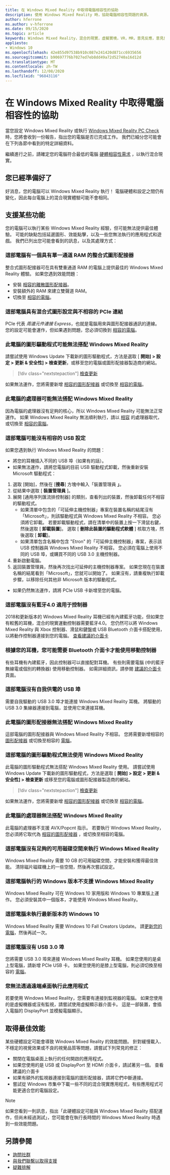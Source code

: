 ```yaml
---
title: 在 Windows Mixed Reality 中取得電腦相容性的協助
description: 使用 Windows Mixed Reality 時，協助電腦相容性問題的資源。
author: hferrone
ms.author: v-hferrone
ms.date: 09/15/2020
ms.topic: article
keywords: Windows Mixed Reality，混合的現實，虛擬實境，VR，MR，意見反應，意見反應中樞，bug
appliesto:
- Windows 10
ms.openlocfilehash: 42e855d97538b910c087e241420d871cc6935656
ms.sourcegitcommit: b90697776b7027ed7eb8dd49a72d52740a16d12d
ms.translationtype: MT
ms.contentlocale: zh-TW
ms.lasthandoff: 12/08/2020
ms.locfileid: "96843116"
---
```

# <a name="get-help-with-pc-compatibility-in-windows-mixed-reality"></a>在 Windows Mixed Reality 中取得電腦相容性的協助

當您設定 Windows Mixed Reality 或執行 [Windows Mixed Reality PC Check](https://www.microsoft.com/p/windows-mixed-reality-pc-check/9nzvl19n7cnc?rtc=1#activetab=pivot:overviewtab)時，您將會收到一份報告，指出您的電腦是否已完成工作。 我們已細分您可能會在下列各節中看到的特定詳細資料。

繼續進行之前，請確定您的電腦符合最低的電腦 [硬體相容性需求](windows-mixed-reality-minimum-pc-hardware-compatibility-guidelines.md) ，以執行混合現實。

## <a name="youre-good-to-go"></a>您已經準備好了

好消息，您的電腦可以 Windows Mixed Reality 執行！ 電腦硬體和設定之間仍有變化，因此每台電腦上的混合現實體驗可能不會相同。

## <a name="supports-some-features"></a>支援某些功能

您的電腦可以執行某些 Windows Mixed Reality 經驗，但可能無法提供最佳體驗。 可能的缺點包括延遲圖形、效能點擊，以及一些您無法執行的應用程式和遊戲。 我們已列出您可能會看到的訊息，以及其處理方式：

### <a name="this-pc-has-an-integrated-graphics-card-with-single-channel-ram"></a>這部電腦有一個具有單一通道 RAM 的整合式圖形配接器

整合式圖形配接器可在具有雙重通道 RAM 的電腦上提供最佳的 Windows Mixed Reality 體驗。 如果您遇到效能問題：

* 安裝 [相容的離散圖形配接器](windows-mixed-reality-minimum-pc-hardware-compatibility-guidelines.md#compatibility-guidelines)。
* 安裝額外的 RAM 來建立雙聲道 RAM。
* 切換至 [相容的電腦](https://www.microsoft.com/mixed-reality/windows-mixed-reality?rtc=1)。

### <a name="this-pc-has-a-hybrid-graphics-configuration-with-an-incompatible-pcie-link"></a>這部電腦具有混合式圖形設定與不相容的 PCIe 連結

PCIe 代表 *周邊元件連接 Express*，也就是電腦用來與圖形配接器通訊的連線。 您的設定可能會運作，但如果遇到問題，您必須切換到 [相容的電腦](https://www.microsoft.com/mixed-reality/windows-mixed-reality?rtc=1)。

### <a name="this-pcs-graphics-driver-might-not-work-well-with-windows-mixed-reality"></a>此電腦的圖形驅動程式可能無法搭配 Windows Mixed Reality

請嘗試使用 Windows Update 下載新的圖形驅動程式，方法是選取 [ **開始] > 設定 > 更新 & 安全性] > 檢查更新**，或移至您的電腦或圖形配接器製造商的網站。

> [!div class="nextstepaction"]
> [檢查更新](ms-settings:windowsupdate?activationSource=SMC-Article-4045777)

如果無法運作，您將需要新增 [相容的圖形配接器](windows-mixed-reality-minimum-pc-hardware-compatibility-guidelines.md#compatibility-guidelines) 或切換至 [相容的電腦](https://www.microsoft.com/mixed-reality/windows-mixed-reality?rtc=1)。

### <a name="this-pcs-processor-might-not-work-well-with-windows-mixed-reality"></a>此電腦的處理器可能無法搭配 Windows Mixed Reality

因為電腦的處理器沒有足夠的核心，所以 Windows Mixed Reality 可能無法正常運作。 如果 Windows Mixed Reality 無法順利執行，請以 [相容](windows-mixed-reality-minimum-pc-hardware-compatibility-guidelines.md) 的處理器取代，或切換至 [相容的電腦](https://www.microsoft.com/mixed-reality/windows-mixed-reality?rtc=1)。

### <a name="this-pc-might-not-have-a-compatible-usb-configuration"></a>這部電腦可能沒有相容的 USB 設定

如果您遇到執行 Windows Mixed Reality 的問題：

* 將您的耳機插入不同的 USB 埠（如果有的話）。
* 如果無法運作，請將您電腦的目前 USB 驅動程式卸載，然後重新安裝 Microsoft 驅動程式：

1. 選取 [開始]，然後在 [**搜尋**] 方塊中輸入「裝置管理員 **」**。
2. 從結果中選取 [ **裝置管理員** ]。
3. 展開 [通用序列匯流排控制器] 的類別，查看列出的裝置，然後卸載任何不相容的驅動程式。
    * 如果清單中包含的「可延伸主機控制器」專案在裝置名稱的結尾沒有「Microsoft」，則該驅動程式與 Windows Mixed Reality 不相容。 您必須將它卸載。 若要卸載驅動程式，請在清單中的裝置上按一下滑鼠右鍵，然後選取 [ **卸載裝置**]。 選取 [ **刪除此裝置的驅動程式軟體** ] 核取方塊，然後選取 [ **卸載**]。
    * 如果清單包含名稱中包含 "Etron" 的「可延伸主機控制器」專案，表示該 USB 控制器與 Windows Mixed Reality 不相容。 您必須在電腦上使用不同的 USB 埠，或購買不同的 USB 3.0 主機控制器。
4. 重新啟動電腦。
5. 返回裝置管理員，然後再次找出可延伸的主機控制器專案。 如果您現在在裝置名稱的結尾看到「Microsoft」，您就可以開始了。 如果沒有，請重複執行卸載步驟，以移除任何其他非 Microsoft 版本的驅動程式。

* 如果仍然無法運作，請將 PCIe USB 卡新增至您的電腦。

### <a name="this-pc-doesnt-have-bluetooth-40-for-controllers"></a>這部電腦沒有藍牙4.0 適用于控制器

2018和更新版本的 Windows Mixed Reality 耳機已經有內建藍牙功能，但如果您有較舊的耳機，混合的現實運動控制器需要藍牙4.0。 您仍然可以將 Windows Mixed Reality 與 Xbox 控制器、滑鼠和鍵盤或 USB Bluetooth 介面卡搭配使用，以將動作控制器連接到您的電腦。 [查看建議的介面卡](recommended-adapters-for-windows-mixed-reality-capable-pcs.md)

### <a name="depending-on-your-headset-you-may-need-a-bluetooth-adapter-to-use-motion-controllers"></a>根據您的耳機，您可能需要 Bluetooth 介面卡才能使用移動控制器

有些耳機有內建藍牙，因此控制器可以直接配對耳機。 有些則需要電腦 (中的藍牙無線電或個別的轉換器) 使用移動控制器。 如需詳細資訊，請參閱 [建議的介面卡](recommended-adapters-for-windows-mixed-reality-capable-pcs.md) 頁面。

### <a name="this-pc-doesnt-have-a-self-powered-usb-port"></a>這部電腦沒有自我供電的 USB 埠

需要自我驅動的 USB 3.0 埠才能連接 Windows Mixed Reality 耳機。 將驅動的 USB 3.0 集線器連接到電腦，並使用它來連接耳機。

### <a name="this-pcs-graphics-card-wont-work-with-windows-mixed-reality"></a>此電腦的圖形配接器無法搭配 Windows Mixed Reality

這部電腦的圖形配接器與 Windows Mixed Reality 不相容。 您將需要新增相容的 [圖形配接器](windows-mixed-reality-minimum-pc-hardware-compatibility-guidelines.md#compatibility-guidelines) 或切換至相容的 [電腦](https://www.microsoft.com/mixed-reality/windows-mixed-reality?rtc=1)。

### <a name="this-pcs-graphics-driver-wont-work-with-windows-mixed-reality"></a>這部電腦的圖形驅動程式無法使用 Windows Mixed Reality

此電腦的圖形驅動程式無法搭配 Windows Mixed Reality 使用。 請嘗試使用 Windows Update 下載新的圖形驅動程式，方法是選取 [ **開始] > 設定 > 更新 & 安全性] > 檢查更新** 或移至您的電腦或圖形配接器製造商的網站。

> [!div class="nextstepaction"]
> [檢查更新](ms-settings:windowsupdate?activationSource=SMC-Article-4045777)

如果無法運作，您將需要新增 [相容的圖形配接器](windows-mixed-reality-minimum-pc-hardware-compatibility-guidelines.md#compatibility-guidelines) 或切換至 [相容的電腦](https://www.microsoft.com/mixed-reality/windows-mixed-reality?rtc=1)。

### <a name="this-pcs-processor-wont-work-with-windows-mixed-reality"></a>此電腦的處理器無法搭配 Windows Mixed Reality

此電腦的處理器不支援 AVX/Popcnt 指示。 若要執行 Windows Mixed Reality，您必須將它取代為 [相容的圖形配接器](windows-mixed-reality-minimum-pc-hardware-compatibility-guidelines.md#compatibility-guidelines) ，或切換至相容的電腦。

### <a name="this-pc-doesnt-have-enough-free-disk-space-to-run-windows-mixed-reality"></a>這部電腦沒有足夠的可用磁碟空間來執行 Windows Mixed Reality

Windows Mixed Reality 需要 10 GB 的可用磁碟空間，才能安裝和獲得最佳效能。 清除磁片磁碟機上的一些空間，然後再次嘗試設定。

### <a name="this-pc-is-running-an-edition-of-windows-that-doesnt-support-windows-mixed-reality"></a>這部電腦執行的 Windows 版本不支援 Windows Mixed Reality

Windows Mixed Reality 可在 Windows 10 家用版和 Windows 10 專業版上運作。 您必須安裝其中一個版本，才能使用 Windows Mixed Reality。

### <a name="this-pc-isnt-running-the-latest-version-of-windows-10"></a>這部電腦未執行最新版本的 Windows 10

Windows Mixed Reality 需要 Windows 10 Fall Creators Update。 請[更新您的電腦](https://support.microsoft.com/help/4028685)，然後再試一次。

### <a name="this-pc-has-no-usb-30-port"></a>這部電腦沒有 USB 3.0 埠

您將需要 USB 3.0 埠來連接 Windows Mixed Reality 耳機。 如果您使用的是桌上型電腦，請新增 PCIe USB 卡。 如果您使用的是膝上型電腦，則必須切換至相容的 [電腦](https://www.microsoft.com/mixed-reality/windows-mixed-reality?rtc=1)。

### <a name="you-cant-run-this-app-via-remote-desktop"></a>您無法透過遠端桌面執行此應用程式

若要使用 Windows Mixed Reality，您需要有連接到監視器的電腦。 如果您使用的是虛擬機器或沒有監視，請嘗試使用虛擬顯示器介面卡。 這是一部裝置，會插入電腦的 DisplayPort 並模擬電腦顯示。

## <a name="getting-the-best-performance"></a>取得最佳效能

某些硬體設定可能會導致 Windows Mixed Reality 的效能問題。 針對緩慢載入、不穩定的視覺效果或不良的視覺品質等問題，請嘗試下列常見的修正：

* 關閉在電腦桌面上執行的任何開啟的應用程式。
* 如果您使用的是 USB 或 DisplayPort 至 HDMI 介面卡，請試著另一個。 查看建議的介面卡
* 如果有額外的監視器連接到電腦的圖形配接器，請將它們中斷連接。
* 嘗試從 Windows 市集中下載一些不同的混合現實應用程式，有些應用程式可能更適合您的電腦設定。

> [!NOTE]
> 如果您看到一則訊息，指出「此硬體設定可能與 Windows Mixed Reality 搭配運作，但尚未經過測試」，您可能會在執行長時間的 Windows Mixed Reality 時遇到一些效能問題。

## <a name="see-also"></a>另請參閱

* [詢問社群](https://answers.microsoft.com)
* [與我們聯繫以取得支援](https://support.microsoft.com/contactus/)
* [疑難排解](troubleshooting-windows-mixed-reality.md)